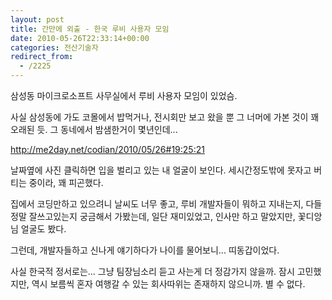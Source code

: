 ```yaml
---
layout: post
title: 간만에 외출 - 한국 루비 사용자 모임
date: 2010-05-26T22:33:14+00:00
categories: 전산기술자
redirect_from:
  - /2225
---
```


삼성동 마이크로소프트 사무실에서 루비 사용자 모임이 있었슴.

사실 삼성동에 가도 코몰에서 밥먹거나, 전시회만 보고 왔을 뿐 그 너머에 가본 것이 꽤 오래된 듯. 그 동네에서 밤샘한거이 몇년인데...

<a title="[http://me2day.net/codian/2010/05/26#19:25:21]로 이동합니다." href="http://me2day.net/codian/2010/05/26#19:25:21" target="_blank">http://me2day.net/codian/2010/05/26#19:25:21</a>

날짜옆에 사진 클릭하면 입을 벌리고 있는 내 얼굴이 보인다. 세시간정도밖에 못자고 버티는 중이라, 꽤 피곤했다.

집에서 코딩만하고 있으려니 날씨도 너무 좋고, 루비 개발자들이 뭐하고 지내는지, 다들 정말 잘쓰고있는지 궁금해서 가봤는데, 일단 재미있었고, 인사만 하고 말았지만, 꽃디앙님 얼굴도 봤다.

그런데, 개발자들하고 신나게 얘기하다가 나이를 물어보니... 띠동갑이었다.

사실 한국적 정서로는... 그냥 팀장님소리 듣고 사는게 더 정감가지 않을까. 잠시 고민했지만, 역시 보름씩 혼자 여행갈 수 있는 회사따위는 존재하지 않으니까. 별 수 없다.
<div id=comments>
</div>
